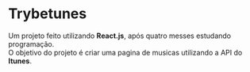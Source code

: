 # Trybetunes

<p>
   Um projeto feito utilizando <b>React.js</b>, após quatro messes estudando programação.
   <br>O objetivo do projeto é criar uma pagina de musicas utilizando a API do <b>Itunes</b>.
</p>
